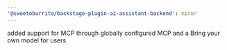 ```yaml
---
'@sweetoburrito/backstage-plugin-ai-assistant-backend': minor
---
```


added support for MCP through globally configured MCP and a Bring your own model for users
